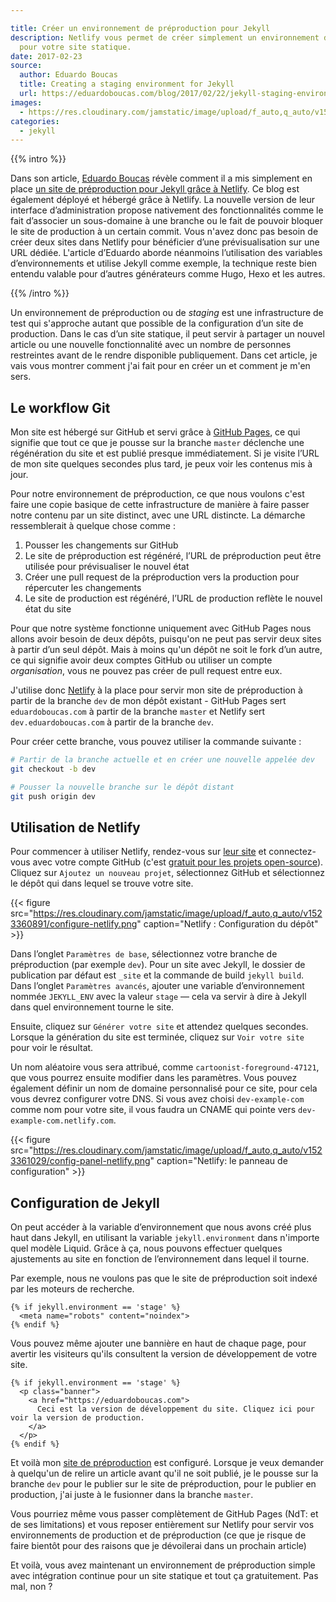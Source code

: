 ```yaml
---

title: Créer un environnement de préproduction pour Jekyll
description: Netlify vous permet de créer simplement un environnement de préproduction
  pour votre site statique.
date: 2017-02-23
source:
  author: Eduardo Boucas
  title: Creating a staging environment for Jekyll
  url: https://eduardoboucas.com/blog/2017/02/22/jekyll-staging-environment.html
images:
  - https://res.cloudinary.com/jamstatic/image/upload/f_auto,q_auto/v1523360891/configure-netlify.png
categories:
  - jekyll
---
```


{{% intro %}}

Dans son article, [Eduardo Boucas](https://eduardoboucas.com/) révèle comment il
a mis simplement en place [un site de préproduction pour Jekyll grâce à Netlify](https://eduardoboucas.com/blog/2017/02/22/jekyll-staging-environment.html).
Ce blog est également déployé et hébergé grâce à Netlify. La nouvelle version de
leur interface d’administration propose nativement des fonctionnalités comme le
fait d’associer un sous-domaine à une branche ou le fait de pouvoir bloquer le
site de production à un certain commit. Vous n'avez donc pas besoin de créer
deux sites dans Netlify pour bénéficier d’une prévisualisation sur une URL
dédiée. L'article d’Eduardo aborde néanmoins l’utilisation des variables
d’environnements et utilise Jekyll comme exemple, la technique reste bien
entendu valable pour d’autres générateurs comme Hugo, Hexo et les autres.

{{% /intro %}}

Un environnement de préproduction ou de _staging_ est une infrastructure de test
qui s'approche autant que possible de la configuration d’un site de production.
Dans le cas d’un site statique, il peut servir à partager un nouvel article ou
une nouvelle fonctionnalité avec un nombre de personnes restreintes avant de le
rendre disponible publiquement. Dans cet article, je vais vous montrer comment
j'ai fait pour en créer un et comment je m'en sers.

## Le workflow Git

Mon site est hébergé sur GitHub et servi grâce à
[GitHub Pages](https://pages.github.com/), ce qui signifie que tout ce que je
pousse sur la branche `master` déclenche une régénération du site et est publié
presque immédiatement. Si je visite l’URL de mon site quelques secondes plus
tard, je peux voir les contenus mis à jour.

Pour notre environnement de préproduction, ce que nous voulons c'est faire une
copie basique de cette infrastructure de manière à faire passer notre contenu
par un site distinct, avec une URL distincte. La démarche ressemblerait à
quelque chose comme :

1.  Pousser les changements sur GitHub
1.  Le site de préproduction est régénéré, l’URL de préproduction peut être
    utilisée pour prévisualiser le nouvel état
1.  Créer une pull request de la préproduction vers la production pour
    répercuter les changements
1.  Le site de production est régénéré, l’URL de production reflète le nouvel
    état du site

Pour que notre système fonctionne uniquement avec GitHub Pages nous allons avoir
besoin de deux dépôts, puisqu'on ne peut pas servir deux sites à partir d’un
seul dépôt. Mais à moins qu'un dépôt ne soit le fork d’un autre, ce qui signifie
avoir deux comptes GitHub ou utiliser un compte _organisation_, vous ne pouvez
pas créer de pull request entre eux.

J'utilise donc [Netlify](https://netlify.com) à la place pour servir mon site de
préproduction à partir de la branche `dev` de mon dépôt existant - GitHub Pages
sert `eduardoboucas.com` à partir de la branche `master` et Netlify sert
`dev.eduardoboucas.com` à partir de la branche `dev`.

Pour créer cette branche, vous pouvez utiliser la commande suivante :

```sh
# Partir de la branche actuelle et en créer une nouvelle appelée dev
git checkout -b dev

# Pousser la nouvelle branche sur le dépôt distant
git push origin dev
```

## Utilisation de Netlify

Pour commencer à utiliser Netlify, rendez-vous sur
[leur site](https://netlify.com) et connectez-vous avec votre compte GitHub
(c'est [gratuit pour les projets open-source](https://netlify.com/pricing/)).
Cliquez sur `Ajoutez un nouveau projet`, sélectionnez GitHub et sélectionnez le
dépôt qui dans lequel se trouve votre site.

{{< figure
src="https://res.cloudinary.com/jamstatic/image/upload/f_auto,q_auto/v1523360891/configure-netlify.png"
caption="Netlify : Configuration du dépôt" >}}

Dans l’onglet `Paramètres de base`, sélectionnez votre branche de préproduction
(par exemple `dev`). Pour un site avec Jekyll, le dossier de publication par
défaut est `_site` et la commande de build `jekyll build`. Dans l’onglet
`Paramètres avancés`, ajouter une variable d’environnement nommée `JEKYLL_ENV`
avec la valeur `stage` — cela va servir à dire à Jekyll dans quel environnement
tourne le site.

Ensuite, cliquez sur `Générer votre site` et attendez quelques secondes. Lorsque
la génération du site est terminée, cliquez sur `Voir votre site` pour voir le
résultat.

Un nom aléatoire vous sera attribué, comme `cartoonist-foreground-47121`, que
vous pourrez ensuite modifier dans les paramètres. Vous pouvez également définir
un nom de domaine personnalisé pour ce site, pour cela vous devrez configurer
votre DNS. Si vous avez choisi `dev-example-com` comme nom pour votre site, il
vous faudra un CNAME qui pointe vers `dev-example-com.netlify.com`.

{{< figure
src="https://res.cloudinary.com/jamstatic/image/upload/f_auto,q_auto/v1523361029/config-panel-netlify.png"
caption="Netlify: le panneau de configuration" >}}

## Configuration de Jekyll

On peut accéder à la variable d’environnement que nous avons créé plus haut dans
Jekyll, en utilisant la variable `jekyll.environment` dans n'importe quel modèle
Liquid. Grâce à ça, nous pouvons effectuer quelques ajustements au site en
fonction de l’environnement dans lequel il tourne.

Par exemple, nous ne voulons pas que le site de préproduction soit indexé par
les moteurs de recherche.

```
{% if jekyll.environment == 'stage' %}
  <meta name="robots" content="noindex">
{% endif %}
```

Vous pouvez même ajouter une bannière en haut de chaque page, pour avertir les
visiteurs qu'ils consultent la version de développement de votre site.

```
{% if jekyll.environment == 'stage' %}
  <p class="banner">
    <a href="https://eduardoboucas.com">
      Ceci est la version de développement du site. Cliquez ici pour voir la version de production.
    </a>
  </p>
{% endif %}
```

Et voilà mon [site de préproduction](http://dev.eduardoboucas.com) est
configuré. Lorsque je veux demander à quelqu'un de relire un article avant qu'il
ne soit publié, je le pousse sur la branche `dev` pour le publier sur le site de
préproduction, pour le publier en production, j'ai juste à le fusionner dans la
branche `master`.

Vous pourriez même vous passer complètement de GitHub Pages (NdT: et de ses
limitations) et vous reposer entièrement sur Netlify pour servir vos
environnements de production et de préproduction (ce que je risque de faire
bientôt pour des raisons que je dévoilerai dans un prochain article)

Et voilà, vous avez maintenant un environnement de préproduction simple avec
intégration continue pour un site statique et tout ça gratuitement. Pas mal,
non ?
